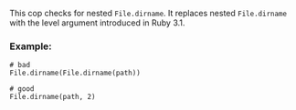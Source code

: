This cop checks for nested `File.dirname`.
It replaces nested `File.dirname` with the level argument introduced in Ruby 3.1.

### Example:

    # bad
    File.dirname(File.dirname(path))

    # good
    File.dirname(path, 2)
